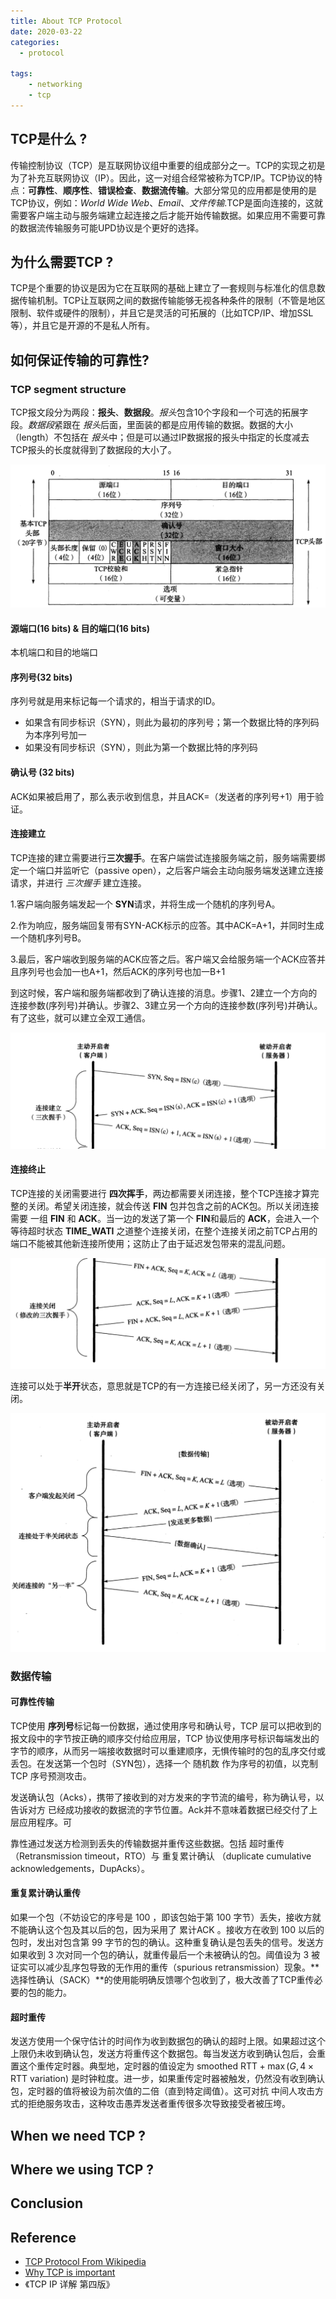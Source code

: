 ```yaml
---
title: About TCP Protocol
date: 2020-03-22
categories:
  - protocol

tags:
    - networking
    - tcp
---
```


## TCP是什么 ?

传输控制协议（TCP）是互联网协议组中重要的组成部分之一。TCP的实现之初是为了补充互联网协议（IP）。因此，这一对组合经常被称为TCP/IP。TCP协议的特点：**可靠性**、**顺序性**、**错误检查**、**数据流传输**。大部分常见的应用都是使用的是TCP协议，例如：*World Wide Web*、*Email*、*文件传输*.TCP是面向连接的，这就需要客户端主动与服务端建立起连接之后才能开始传输数据。如果应用不需要可靠的数据流传输服务可能UPD协议是个更好的选择。

## 为什么需要TCP ?

TCP是个重要的协议是因为它在互联网的基础上建立了一套规则与标准化的信息数据传输机制。TCP让互联网之间的数据传输能够无视各种条件的限制（不管是地区限制、软件或硬件的限制），并且它是灵活的可拓展的（比如TCP/IP、增加SSL等），并且它是开源的不是私人所有。

## 如何保证传输的可靠性?

### TCP segment structure

TCP报文段分为两段：**报头**、**数据段**。*报头*包含10个字段和一个可选的拓展字段。*数据段*紧跟在 *报头*后面，里面装的都是应用传输的数据。数据的大小（length）不包括在 *报头*中；但是可以通过IP数据报的报头中指定的长度减去TCP报头的长度就得到了数据段的大小了。

![TCP structure](tcp%20structure.png)

#### 源端口(16 bits) & 目的端口(16 bits)

本机端口和目的地端口

#### 序列号(32 bits)

序列号就是用来标记每一个请求的，相当于请求的ID。
- 如果含有同步标识（SYN），则此为最初的序列号；第一个数据比特的序列码为本序列号加一
- 如果没有同步标识（SYN），则此为第一个数据比特的序列码

#### 确认号 (32 bits)

ACK如果被启用了，那么表示收到信息，并且ACK=（发送者的序列号+1）用于验证。

#### 连接建立

TCP连接的建立需要进行**三次握手**。在客户端尝试连接服务端之前，服务端需要绑定一个端口并监听它（passive open），之后客户端会主动向服务端发送建立连接请求，并进行 *三次握手* 建立连接。

1.客户端向服务端发起一个 **SYN**请求，并将生成一个随机的序列号A。

2.作为响应，服务端回复带有SYN-ACK标示的应答。其中ACK=A+1，并同时生成一个随机序列号B。

3.最后，客户端收到服务端的ACK应答之后。客户端又会给服务端一个ACK应答并且序列号也会加一也A+1，然后ACK的序列号也加一B+1

到这时候，客户端和服务端都收到了确认连接的消息。步骤1、2建立一个方向的连接参数(序列号)并确认。步骤2、3建立另一个方向的连接参数(序列号)并确认。有了这些，就可以建立全双工通信。

![establish](establish.png)

#### 连接终止

TCP连接的关闭需要进行 **四次挥手**，两边都需要关闭连接，整个TCP连接才算完整的关闭。希望关闭连接，就会传送 **FIN** 包并包含之前的ACK包。所以关闭连接需要 一组 **FIN** 和 **ACK**。当一边的发送了第一个 **FIN**和最后的 **ACK**，会进入一个等待超时状态 **TIME_WATI** 之道整个连接关闭，在整个连接关闭之前TCP占用的端口不能被其他新连接所使用；这防止了由于延迟发包带来的混乱问题。

![termination](termination.png)

连接可以处于**半开**状态，意思就是TCP的有一方连接已经关闭了，另一方还没有关闭。

![half-open](half&#32;open.png)

### 数据传输

#### 可靠性传输

TCP使用 **序列号**标记每一份数据，通过使用序号和确认号，TCP 层可以把收到的报文段中的字节按正确的顺序交付给应用层，TCP 协议使用序号标识每端发出的字节的顺序，从而另一端接收数据时可以重建顺序，无惧传输时的包的乱序交付或丢包。在发送第一个包时（SYN包），选择一个 随机数 作为序号的初值，以克制 TCP 序号预测攻击。

发送确认包（Acks），携带了接收到的对方发来的字节流的编号，称为确认号，以告诉对方 已经成功接收的数据流的字节位置。Ack并不意味着数据已经交付了上层应用程序。可

靠性通过发送方检测到丢失的传输数据并重传这些数据。包括 超时重传（Retransmission timeout，RTO）与 重复累计确认 （duplicate cumulative acknowledgements，DupAcks）。

#### 重复累计确认重传

如果一个包（不妨设它的序号是 100 ，即该包始于第 100 字节）丢失，接收方就不能确认这个包及其以后的包，因为采用了 累计ACK 。接收方在收到 100 以后的包时，发出对包含第 99 字节的包的确认。这种重复确认是包丢失的信号。发送方如果收到 3 次对同一个包的确认，就重传最后一个未被确认的包。阈值设为 3 被证实可以减少乱序包导致的无作用的重传（spurious retransmission）现象。**选择性确认（SACK）**的使用能明确反馈哪个包收到了，极大改善了TCP重传必要的包的能力。

#### 超时重传

发送方使用一个保守估计的时间作为收到数据包的确认的超时上限。如果超过这个上限仍未收到确认包，发送方将重传这个数据包。每当发送方收到确认包后，会重置这个重传定时器。典型地，定时器的值设定为 ${\displaystyle {\text{smoothed RTT}}+\max(G,4\times {\text{RTT variation}})}$ 是时钟粒度。进一步，如果重传定时器被触发，仍然没有收到确认包，定时器的值将被设为前次值的二倍（直到特定阈值）。这可对抗 中间人攻击方式的拒绝服务攻击，这种攻击愚弄发送者重传很多次导致接受者被压垮。

## When we need TCP ?

## Where we using TCP ?

## Conclusion

## Reference

 - [TCP Protocol From Wikipedia](https://en.wikipedia.org/wiki/Transmission_Control_Protocol#Historical_origin)
 - [Why TCP is important](https://searchnetworking.techtarget.com/definition/TCP)
 - 《TCP IP 详解 第四版》